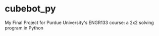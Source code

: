 # cubebot_py
My Final Project for Purdue University's ENGR133 course: a 2x2 solving program in Python
